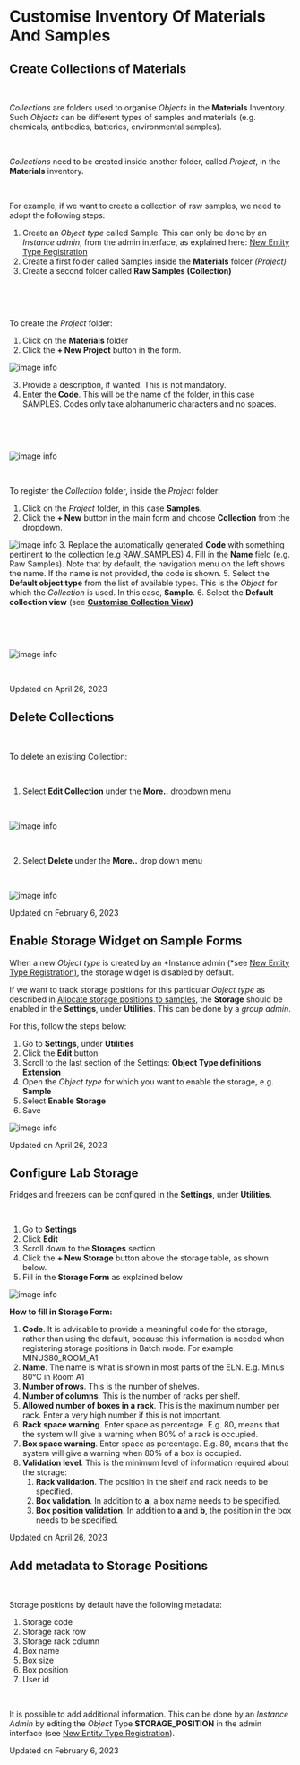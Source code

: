 Customise Inventory Of Materials And Samples
====
 
## Create Collections of Materials



 

*Collections* are folders used to organise *Objects* in the
**Materials** Inventory. Such *Objects* can be different types of
samples and materials (e.g. chemicals, antibodies, batteries,
environmental samples).

 

*Collections* need to be created inside another folder, called
*Project*, in the **Materials** inventory.

 

For example, if we want to create a collection of raw samples, we need
to adopt the following steps:

1.  Create an *Object* *type* called Sample. This can only be done by an
    *Instance admin*, from the admin interface, as explained here: [New Entity Type Registration](https://openbis.readthedocs.io/en/latest/user-documentation/general-admin-users/admins-documentation/new-entity-type-registration.html)
2.  Create a first folder called Samples inside the **Materials** folder *(Project)*
3.  Create a second folder called **Raw Samples (Collection)**

 

 

To create the *Project* folder:

1.  Click on the **Materials** folder
2.  Click the **+ New Project** button in the form.

![image info](img/create-project-materials-1024x286.png)

3.  Provide a description, if wanted. This is not mandatory.
4.  Enter the **Code**. This will be the name of the folder, in this case SAMPLES. Codes only take alphanumeric characters and no spaces. 

 

 

![image info](img/new-project-form.png)

 

To register the *Collection* folder, inside the *Project* folder:

1.  Click on the *Project* folder, in this case **Samples**.
2.  Click the **+ New** button in the main form and choose **Collection** from the dropdown.

![image info](img/create-collection-materials-1024x403.png)
3.  Replace the automatically generated **Code** with something pertinent to the collection (e.g RAW\_SAMPLES)
4.  Fill in the **Name** field (e.g. Raw Samples). Note that by default, the navigation menu on the left shows the name. If the name is not provided, the code is shown.
5.  Select the **Default object type** from the list of available types. This is the *Object* for which the *Collection* is used. In this case, **Sample**.
6.  Select the **Default collection view** (see **[Customise Collection View](https://openbis.readthedocs.io/en/latest/user-documentation/general-users/inventory-of-materials-and-methods.html#customise-collection-view))**

 

 

![image info](img/new-collection-form.png)

 

Updated on April 26, 2023
 
## Delete Collections



 

To delete an existing Collection:

 

1.  Select **Edit Collection** under the **More..** dropdown menu

 

![image info](img/delete-collection-1.png)

 

2. Select **Delete** under the **More..** drop down menu

 

![image info](img/delete-collection-2.png)

Updated on February 6, 2023
 
## Enable Storage Widget on Sample Forms



  
When a new *Object type* is created by an *Instance admin (*see [New Entity Type Registration)](https://openbis.readthedocs.io/en/latest/user-documentation/general-admin-users/admins-documentation/new-entity-type-registration.html), the storage widget is disabled by default.

  
If we want to track storage positions for this particular *Object type* as described in [Allocate storage positions to samples](https://openbis.readthedocs.io/en/latest/user-documentation/general-users/managing-storage-of-samples.html#allocate-storage-positions-to-samples), the **Storage** should be enabled in the **Settings**, under **Utilities**. This can be done by a *group admin*.

For this, follow the steps below:  
  

1.  Go to **Settings**, under **Utilities**
2.  Click the **Edit** button
3.  Scroll to the last section of the Settings: **Object Type definitions Extension**
4.  Open the *Object type* for which you want to enable the storage, e.g. **Sample**
5.  Select **Enable Storage**
6.  Save
 

![image info](img/settings-enable-storage-1024x509.png)

Updated on April 26, 2023


## Configure Lab Storage
  
Fridges and freezers can be configured in the **Settings**, under **Utilities**.

 

1.  Go to **Settings**
2.  Click **Edit**
3.  Scroll down to the **Storages** section
4.  Click the **+ New Storage** button above the storage table, as shown below.
5.  Fill in the **Storage Form** as explained below

![image info](img/settings-new-lab-storage-1024x498.png)

  
**How to fill in Storage Form:**

1. **Code**. It is advisable to provide a meaningful code for the storage, rather than using the default, because this information is needed when registering storage positions in Batch mode. For example MINUS80\_ROOM\_A1
2. **Name**. The name is what is shown in most parts of the ELN. E.g. Minus 80°C in Room A1
3. **Number of rows**. This is the number of shelves.
4. **Number of columns**. This is the number of racks per shelf.
5. **Allowed number of boxes in a rack**. This is the maximum number per rack. Enter a very high number if this is not important.
6. **Rack space warning**. Enter space as percentage. E.g. 80, means that the system will give a warning when 80% of a rack is occupied.
7. **Box space warning**. Enter space as percentage. E.g. 80, means that the system will give a warning when 80% of a box is occupied.
8. **Validation level**. This is the minimum level of information required about the storage:
    1. **Rack validation**. The position in the shelf and rack needs to be specified.
    2. **Box validation**. In addition to **a**, a box name needs to be specified.
    3. **Box position validation**. In addition to **a** and **b**, the position in the box needs to be specified.

Updated on April 26, 2023
 
## Add metadata to Storage Positions
 

Storage positions by default have the following metadata:

1.  Storage code
2.  Storage rack row
3.  Storage rack column
4.  Box name
5.  Box size
6.  Box position
7.  User id

 

It is possible to add additional information. This can be done by an
*Instance Admin* by editing the *Object* Type **STORAGE\_POSITION** in
the admin interface (see [New Entity Type Registration](https://openbis.readthedocs.io/en/latest/user-documentation/general-admin-users/admins-documentation/new-entity-type-registration.html)).

Updated on February 6, 2023
